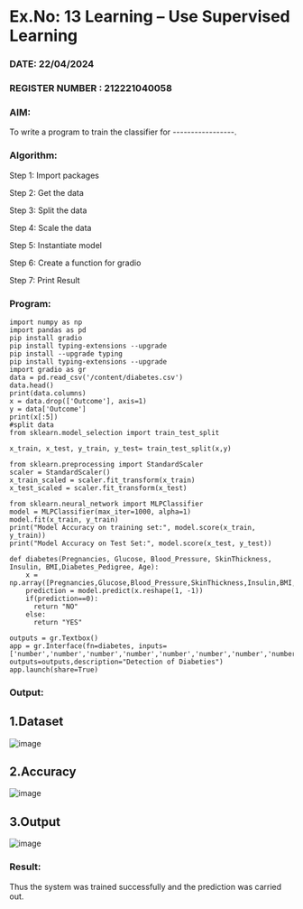 # Ex.No: 13 Learning – Use Supervised Learning  
### DATE: 22/04/2024                                                                           
### REGISTER NUMBER : 212221040058
### AIM: 
To write a program to train the classifier for -----------------.
###  Algorithm:
Step 1: Import packages

Step 2: Get the data

Step 3: Split the data

Step 4: Scale the data 

Step 5: Instantiate model

Step 6: Create a function for gradio

Step 7: Print Result

### Program:
```
import numpy as np
import pandas as pd
pip install gradio
pip install typing-extensions --upgrade
pip install --upgrade typing
pip install typing-extensions --upgrade
import gradio as gr
data = pd.read_csv('/content/diabetes.csv')
data.head()
print(data.columns)
x = data.drop(['Outcome'], axis=1)
y = data['Outcome']
print(x[:5])
#split data
from sklearn.model_selection import train_test_split

x_train, x_test, y_train, y_test= train_test_split(x,y)

from sklearn.preprocessing import StandardScaler
scaler = StandardScaler()
x_train_scaled = scaler.fit_transform(x_train)
x_test_scaled = scaler.fit_transform(x_test)

from sklearn.neural_network import MLPClassifier
model = MLPClassifier(max_iter=1000, alpha=1)
model.fit(x_train, y_train)
print("Model Accuracy on training set:", model.score(x_train, y_train))
print("Model Accuracy on Test Set:", model.score(x_test, y_test))

def diabetes(Pregnancies, Glucose, Blood_Pressure, SkinThickness, Insulin, BMI,Diabetes_Pedigree, Age):
    x = np.array([Pregnancies,Glucose,Blood_Pressure,SkinThickness,Insulin,BMI,Diabetes_Pedigree,Age])
    prediction = model.predict(x.reshape(1, -1))
    if(prediction==0):
      return "NO"
    else:
      return "YES"

outputs = gr.Textbox()
app = gr.Interface(fn=diabetes, inputs=['number','number','number','number','number','number','number','number'], outputs=outputs,description="Detection of Diabeties")
app.launch(share=True)
```

### Output:
## 1.Dataset

![image](https://github.com/Irenejecinthamerlin/AI_Lab_2023-24/assets/128350225/9430f64d-fda0-4d5f-a2c9-f39ee86b2e97)

## 2.Accuracy

![image](https://github.com/Irenejecinthamerlin/AI_Lab_2023-24/assets/128350225/02b11f5d-c5ec-4112-819d-1f34ffa0d827)

## 3.Output

![image](https://github.com/Irenejecinthamerlin/AI_Lab_2023-24/assets/128350225/072b093c-4706-471a-a355-968d97027763)


### Result:
Thus the system was trained successfully and the prediction was carried out.
